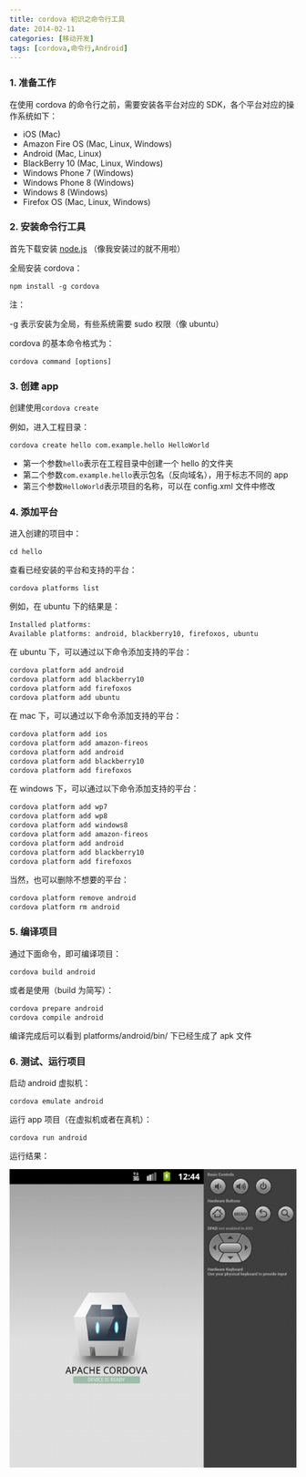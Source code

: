```yaml
---
title: cordova 初识之命令行工具
date: 2014-02-11
categories: [移动开发]
tags: [cordova,命令行,Android]
---
```


### 1. 准备工作

在使用 cordova 的命令行之前，需要安装各平台对应的 SDK，各个平台对应的操作系统如下：

* iOS (Mac)
* Amazon Fire OS (Mac, Linux, Windows)
* Android (Mac, Linux)
* BlackBerry 10 (Mac, Linux, Windows)
* Windows Phone 7 (Windows)
* Windows Phone 8 (Windows)
* Windows 8 (Windows)
* Firefox OS (Mac, Linux, Windows)

### 2. 安装命令行工具

首先下载安装 [node.js](http://nodejs.org/) （像我安装过的就不用啦）

全局安装 cordova：
```
npm install -g cordova
```

注：

-g 表示安装为全局，有些系统需要 sudo 权限（像 ubuntu）

cordova 的基本命令格式为：
```
cordova command [options]
```

### 3. 创建 app

创建使用```cordova create```

例如，进入工程目录：
```
cordova create hello com.example.hello HelloWorld
```

* 第一个参数```hello```表示在工程目录中创建一个 hello 的文件夹
* 第二个参数```com.example.hello```表示包名（反向域名），用于标志不同的 app
* 第三个参数```HelloWorld```表示项目的名称，可以在 config.xml 文件中修改

### 4. 添加平台

进入创建的项目中：
```
cd hello
```

查看已经安装的平台和支持的平台：
```
cordova platforms list
```

例如，在 ubuntu 下的结果是：
```
Installed platforms:
Available platforms: android, blackberry10, firefoxos, ubuntu
```

在 ubuntu 下，可以通过以下命令添加支持的平台：
```
cordova platform add android
cordova platform add blackberry10
cordova platform add firefoxos
cordova platform add ubuntu
```

在 mac 下，可以通过以下命令添加支持的平台：
```
cordova platform add ios
cordova platform add amazon-fireos
cordova platform add android
cordova platform add blackberry10
cordova platform add firefoxos
```

在 windows 下，可以通过以下命令添加支持的平台：
```
cordova platform add wp7
cordova platform add wp8
cordova platform add windows8
cordova platform add amazon-fireos
cordova platform add android
cordova platform add blackberry10
cordova platform add firefoxos
```

当然，也可以删除不想要的平台：
```
cordova platform remove android
cordova platform rm android
```

### 5. 编译项目

通过下面命令，即可编译项目：
```
cordova build android
```

或者是使用（build 为简写）：
```
cordova prepare android
cordova compile android
```

编译完成后可以看到 platforms/android/bin/ 下已经生成了 apk 文件

### 6. 测试、运行项目

启动 android 虚拟机：
```
cordova emulate android
```

运行 app 项目（在虚拟机或者在真机）：
```
cordova run android
```

运行结果：

![](/2014/02/11/1.png)
